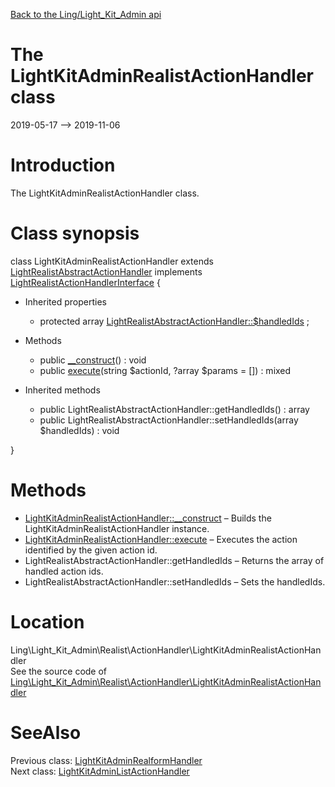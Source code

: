 [Back to the Ling/Light_Kit_Admin api](https://github.com/lingtalfi/Light_Kit_Admin/blob/master/doc/api/Ling/Light_Kit_Admin.md)



The LightKitAdminRealistActionHandler class
================
2019-05-17 --> 2019-11-06






Introduction
============

The LightKitAdminRealistActionHandler class.



Class synopsis
==============


class <span class="pl-k">LightKitAdminRealistActionHandler</span> extends [LightRealistAbstractActionHandler](https://github.com/lingtalfi/Light_Realist/blob/master/doc/api/Ling/Light_Realist/ActionHandler/LightRealistAbstractActionHandler.md) implements [LightRealistActionHandlerInterface](https://github.com/lingtalfi/Light_Realist/blob/master/doc/api/Ling/Light_Realist/ActionHandler/LightRealistActionHandlerInterface.md) {

- Inherited properties
    - protected array [LightRealistAbstractActionHandler::$handledIds](#property-handledIds) ;

- Methods
    - public [__construct](https://github.com/lingtalfi/Light_Kit_Admin/blob/master/doc/api/Ling/Light_Kit_Admin/Realist/ActionHandler/LightKitAdminRealistActionHandler/__construct.md)() : void
    - public [execute](https://github.com/lingtalfi/Light_Kit_Admin/blob/master/doc/api/Ling/Light_Kit_Admin/Realist/ActionHandler/LightKitAdminRealistActionHandler/execute.md)(string $actionId, ?array $params = []) : mixed

- Inherited methods
    - public LightRealistAbstractActionHandler::getHandledIds() : array
    - public LightRealistAbstractActionHandler::setHandledIds(array $handledIds) : void

}






Methods
==============

- [LightKitAdminRealistActionHandler::__construct](https://github.com/lingtalfi/Light_Kit_Admin/blob/master/doc/api/Ling/Light_Kit_Admin/Realist/ActionHandler/LightKitAdminRealistActionHandler/__construct.md) &ndash; Builds the LightKitAdminRealistActionHandler instance.
- [LightKitAdminRealistActionHandler::execute](https://github.com/lingtalfi/Light_Kit_Admin/blob/master/doc/api/Ling/Light_Kit_Admin/Realist/ActionHandler/LightKitAdminRealistActionHandler/execute.md) &ndash; Executes the action identified by the given action id.
- LightRealistAbstractActionHandler::getHandledIds &ndash; Returns the array of handled action ids.
- LightRealistAbstractActionHandler::setHandledIds &ndash; Sets the handledIds.





Location
=============
Ling\Light_Kit_Admin\Realist\ActionHandler\LightKitAdminRealistActionHandler<br>
See the source code of [Ling\Light_Kit_Admin\Realist\ActionHandler\LightKitAdminRealistActionHandler](https://github.com/lingtalfi/Light_Kit_Admin/blob/master/Realist/ActionHandler/LightKitAdminRealistActionHandler.php)



SeeAlso
==============
Previous class: [LightKitAdminRealformHandler](https://github.com/lingtalfi/Light_Kit_Admin/blob/master/doc/api/Ling/Light_Kit_Admin/Realform/Handler/LightKitAdminRealformHandler.md)<br>Next class: [LightKitAdminListActionHandler](https://github.com/lingtalfi/Light_Kit_Admin/blob/master/doc/api/Ling/Light_Kit_Admin/Realist/ListActionHandler/LightKitAdminListActionHandler.md)<br>
